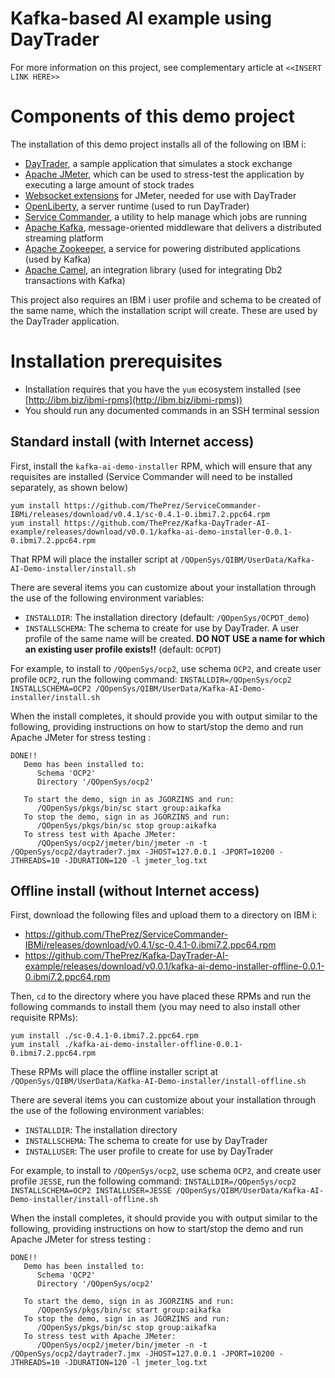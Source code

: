 # Kafka-based AI example using DayTrader

For more information on this project, see complementary article at `<<INSERT LINK HERE>>`

# Components of this demo project

The installation of this demo project installs all of the following on IBM i:
- [DayTrader](https://github.com/jdmcclur/sample.daytrader7), a sample application that simulates a stock exchange
- [Apache JMeter](https://jmeter.apache.org/), which can be used to stress-test the application by executing a large amount of stock trades
- [Websocket extensions](https://github.com/kawasima/jmeter-websocket/) for JMeter, needed for use with DayTrader
- [OpenLiberty](http://openliberty.io), a server runtime (used to run DayTrader)
- [Service Commander](https://theprez.github.io/ServiceCommander-IBMi/#service-commander-for-ibm-i), a utility to help manage which jobs are running
- [Apache Kafka](https://kafka.apache.org), message-oriented middleware that delivers a distributed streaming platform
- [Apache Zookeeper](https://zookeeper.apache.org/), a service for powering distributed applications (used by Kafka)
- [Apache Camel](https://camel.apache.org), an integration library (used for integrating Db2 transactions with Kafka)

This project also requires an IBM i user profile and schema to be created of the same name, which the installation script will create. These are used by the DayTrader application. 


# Installation prerequisites

- Installation requires that you have the `yum` ecosystem installed (see [http://ibm.biz/ibmi-rpms](http://ibm.biz/ibmi-rpms))
- You should run any documented commands in an SSH terminal session

## Standard install (with Internet access)

First, install the `kafka-ai-demo-installer` RPM, which will ensure that any requisites are installed (Service Commander will need to be installed separately, as shown below)

```
yum install https://github.com/ThePrez/ServiceCommander-IBMi/releases/download/v0.4.1/sc-0.4.1-0.ibmi7.2.ppc64.rpm
yum install https://github.com/ThePrez/Kafka-DayTrader-AI-example/releases/download/v0.0.1/kafka-ai-demo-installer-0.0.1-0.ibmi7.2.ppc64.rpm
```

That RPM will place the installer script at `/QOpenSys/QIBM/UserData/Kafka-AI-Demo-installer/install.sh`

There are several items you can customize about your installation through the use of the following environment variables:
- `INSTALLDIR`: The installation directory (default: `/QOpenSys/OCPDT_demo`)
- `INSTALLSCHEMA`: The schema to create for use by DayTrader. A user profile of the same name will be created. **DO NOT USE a name for which an existing user profile exists!!** (default: `OCPDT`)

For example, to install to `/QOpenSys/ocp2`, use schema `OCP2`, and create user profile `OCP2`, run the following command:
`INSTALLDIR=/QOpenSys/ocp2 INSTALLSCHEMA=OCP2 /QOpenSys/QIBM/UserData/Kafka-AI-Demo-installer/install.sh`

When the install completes, it should provide you with output similar to the following, providing instructions on how to start/stop the demo and run Apache JMeter for stress testing :
```
DONE!!
   Demo has been installed to:
      Schema 'OCP2'
      Directory '/QOpenSys/ocp2'

   To start the demo, sign in as JGORZINS and run:
      /QOpenSys/pkgs/bin/sc start group:aikafka
   To stop the demo, sign in as JGORZINS and run:
      /QOpenSys/pkgs/bin/sc stop group:aikafka
   To stress test with Apache JMeter:
      /QOpenSys/ocp2/jmeter/bin/jmeter -n -t /QOpenSys/ocp2/daytrader7.jmx -JHOST=127.0.0.1 -JPORT=10200 -JTHREADS=10 -JDURATION=120 -l jmeter_log.txt
```



## Offline install (without Internet access)

First, download the following files and upload them to a directory on IBM i:
- https://github.com/ThePrez/ServiceCommander-IBMi/releases/download/v0.4.1/sc-0.4.1-0.ibmi7.2.ppc64.rpm
- https://github.com/ThePrez/Kafka-DayTrader-AI-example/releases/download/v0.0.1/kafka-ai-demo-installer-offline-0.0.1-0.ibmi7.2.ppc64.rpm

Then, `cd` to the directory where you have placed these RPMs and run the following commands to install them (you may need to also install other requisite RPMs):
```
yum install ./sc-0.4.1-0.ibmi7.2.ppc64.rpm
yum install ./kafka-ai-demo-installer-offline-0.0.1-0.ibmi7.2.ppc64.rpm
```

These RPMs will place the offline installer script at `/QOpenSys/QIBM/UserData/Kafka-AI-Demo-installer/install-offline.sh`

There are several items you can customize about your installation through the use of the following environment variables:
- `INSTALLDIR`: The installation directory
- `INSTALLSCHEMA`: The schema to create for use by DayTrader
- `INSTALLUSER`: The user profile to create for use by DayTrader

For example, to install to `/QOpenSys/ocp2`, use schema `OCP2`, and create user profile `JESSE`, run the following command:
`INSTALLDIR=/QOpenSys/ocp2 INSTALLSCHEMA=OCP2 INSTALLUSER=JESSE /QOpenSys/QIBM/UserData/Kafka-AI-Demo-installer/install-offline.sh`

When the install completes, it should provide you with output similar to the following, providing instructions on how to start/stop the demo and run Apache JMeter for stress testing :
```
DONE!!
   Demo has been installed to:
      Schema 'OCP2'
      Directory '/QOpenSys/ocp2'

   To start the demo, sign in as JGORZINS and run:
      /QOpenSys/pkgs/bin/sc start group:aikafka
   To stop the demo, sign in as JGORZINS and run:
      /QOpenSys/pkgs/bin/sc stop group:aikafka
   To stress test with Apache JMeter:
      /QOpenSys/ocp2/jmeter/bin/jmeter -n -t /QOpenSys/ocp2/daytrader7.jmx -JHOST=127.0.0.1 -JPORT=10200 -JTHREADS=10 -JDURATION=120 -l jmeter_log.txt
```
